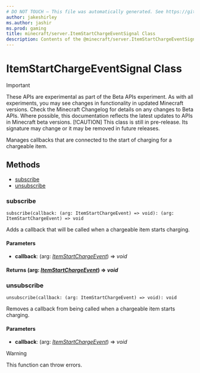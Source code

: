 ```yaml
---
# DO NOT TOUCH — This file was automatically generated. See https://github.com/mojang/minecraftapidocsgenerator to modify descriptions, examples, etc.
author: jakeshirley
ms.author: jashir
ms.prod: gaming
title: minecraft/server.ItemStartChargeEventSignal Class
description: Contents of the @minecraft/server.ItemStartChargeEventSignal class.
---
```

# ItemStartChargeEventSignal Class
>[!IMPORTANT]
>These APIs are experimental as part of the Beta APIs experiment. As with all experiments, you may see changes in functionality in updated Minecraft versions. Check the Minecraft Changelog for details on any changes to Beta APIs. Where possible, this documentation reflects the latest updates to APIs in Minecraft beta versions.
> [!CAUTION]
> This class is still in pre-release.  Its signature may change or it may be removed in future releases.

Manages callbacks that are connected to the start of charging for a chargeable item.

## Methods
- [subscribe](#subscribe)
- [unsubscribe](#unsubscribe)

### **subscribe**
`
subscribe(callback: (arg: ItemStartChargeEvent) => void): (arg: ItemStartChargeEvent) => void
`

Adds a callback that will be called when a chargeable item starts charging.

#### **Parameters**
- **callback**: (arg: [*ItemStartChargeEvent*](ItemStartChargeEvent.md)) => *void*

#### **Returns** (arg: [*ItemStartChargeEvent*](ItemStartChargeEvent.md)) => *void*

### **unsubscribe**
`
unsubscribe(callback: (arg: ItemStartChargeEvent) => void): void
`

Removes a callback from being called when a chargeable item starts charging.

#### **Parameters**
- **callback**: (arg: [*ItemStartChargeEvent*](ItemStartChargeEvent.md)) => *void*

> [!WARNING]
> This function can throw errors.
